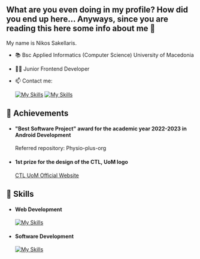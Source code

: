 ## What are you even doing in my profile? How did you end up here... Anyways, since you are reading this here some info about me 👋

My name is Nikos Sakellaris.

- :books: Bsc Applied Informatics (Computer Science) University of Macedonia
- 🧑‍💻 Junior Frontend Developer
- 📫 Contact me:

  [![My Skills](https://skillicons.dev/icons?i=linkedin)](https://www.linkedin.com/in/nikos-sakell/)
  [![My Skills](https://skillicons.dev/icons?i=gmail)](mailto:sakellarnikos@gmail.com)

## 🥇 Achievements

- #### "Best Software Project" award for the academic year 2022-2023 in Android Development
  Referred repository: Physio-plus-org

- #### 1st prize for the design of the CTL, UoM logo
  [CTL UoM Official Website](https://ctl.uom.gr/)

## 🦾 Skills

- #### Web Development

  [![My Skills](https://skillicons.dev/icons?i=html,css,tailwind,typescript)](https://skillicons.dev)

- #### Software Development

  [![My Skills](https://skillicons.dev/icons?i=java,c,eclipse,androidstudio)](https://skillicons.dev)

